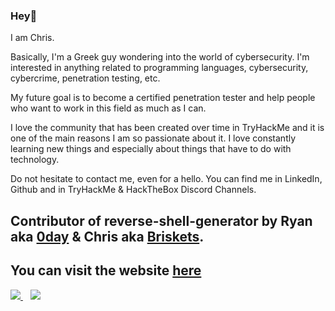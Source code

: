 ### Hey👋

I am Chris.

Basically, I'm a Greek guy wondering into the world of cybersecurity.
I'm interested in anything related to programming languages, cybersecurity, cybercrime, penetration testing, etc.

My future goal is to become a certified penetration tester and help people who want to work in this field as much as I can.

I love the community that has been created over time in TryHackMe and it is one of the main reasons I am so passionate about it. I love constantly learning new things and especially about things that have to do with technology.

Do not hesitate to contact me, even for a hello. You can find me in LinkedIn, Github and in TryHackMe & HackTheBox Discord Channels.

## Contributor of reverse-shell-generator by Ryan aka <a href="https://github.com/0dayCTF/">0day</a> & Chris aka <a href="https://github.com/briskets">Briskets</a>. 

## You can visit the website <a href="https://www.revshells.com/">here</a>

<a href="https://www.linkedin.com/in/papadope/">
    <img src="https://img.shields.io/badge/linkedin-%230077B5.svg?&style=for-the-badge&logo=linkedin&logoColor=white" />
</a>&nbsp;&nbsp;

<a href="https://papadope.net">
    <img src="https://img.shields.io/badge/Blogger-FF5722?style=for-the-badge&logo=blogger&logoColor=white" />
</a>
